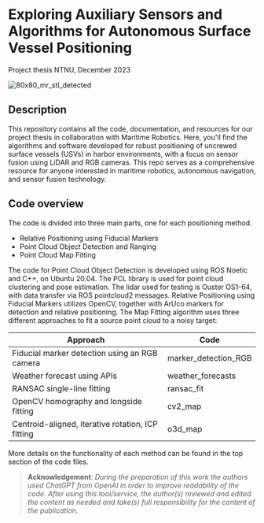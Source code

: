 # Exploring Auxiliary Sensors and Algorithms for Autonomous Surface Vessel Positioning
Project thesis NTNU, December 2023

![80x80_mr_stl_detected](https://github.com/eirikese/exploring_usv_positioning/assets/118887178/ce11d1c3-716a-43c6-8704-107e95e6fb40)



## Description
This repository contains all the code, documentation, and resources for our project thesis in collaboration with Maritime Robotics. Here, you'll find the algorithms and software developed for robust positioning of uncrewed surface vessels (USVs) in harbor environments, with a focus on sensor fusion using LiDAR and RGB cameras. This repo serves as a comprehensive resource for anyone interested in maritime robotics, autonomous navigation, and sensor fusion technology.

## Code overview 
The code is divided into three main parts, one for each positioning method.
* Relative Positioning using Fiducial Markers
* Point Cloud Object Detection and Ranging
* Point Cloud Map Fitting

The code for Point Cloud Object Detection is developed using ROS Noetic and C++, on Ubuntu 20.04. The PCL library is used for point cloud clustering and pose estimation. The lidar used for testing is Ouster OS1-64, with data transfer via ROS pointcloud2 messages.
Relative Positioning using Fiducial Markers utilizes OpenCV, together with ArUco markers for detection and relative positioning.
The Map Fitting algorithm uses three different approaches to fit a source point cloud to a noisy target: 

| Approach | Code |
|-|-|
| Fiducial marker detection using an RGB camera | marker_detection_RGB |
| Weather forecast using APIs | weather_forecasts |
| RANSAC single-line fitting | ransac_fit |
| OpenCV homography and longside fitting | cv2_map |
| Centroid-aligned, iterative rotation, ICP fitting | o3d_map |


More details on the functionality of each method can be found in the top section of the code files.


>**Acknowledgement**:
>*During the preparation of this work the authors used ChatGPT from OpenAI in order to improve readability of the code. After using this tool/service, the author(s) reviewed and edited the content as needed and take(s) full responsibility for the content of the publication.*
